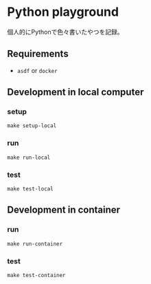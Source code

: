 # Python playground
個人的にPythonで色々書いたやつを記録。

## Requirements
- `asdf` or `docker`

## Development in local computer
### setup
```shell
make setup-local
```

### run
```shell
make run-local
```

### test
```shell
make test-local
```

## Development in container
### run
```shell
make run-container
```

### test
```shell
make test-container
```